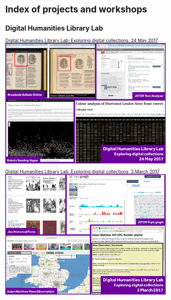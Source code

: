 # Index of projects and workshops

## Digital Humanities Library Lab
[Digital Humanities Library Lab: Exploring digital collections, 24 May 2017](https://philreeddata.github.io/DigitalHumanitiesLibraryLab/dhll201705/index.html)
[![Digital Humanities Library Lab - Exploring digital collections, 24 May 2017][4]][3]

[Digital Humanities Library Lab: Exploring digital collections, 3 March 2017](https://philreeddata.github.io/DigitalHumanitiesLibraryLab/dhll201703/index.html)
[![Digital Humanities Library Lab - Exploring digital collections, 3 March 2017][2]][1]

  [1]: https://philreeddata.github.io/DigitalHumanitiesLibraryLab/dhll201703/index.html
  [2]: ./img/dhll1703-cover.png
  [3]: https://philreeddata.github.io/DigitalHumanitiesLibraryLab/dhll201705/index.html
  [4]: ./img/dhll1705-cover.png
